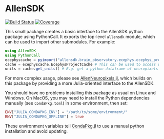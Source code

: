# AllenSDK

<!-- [![Stable](https://img.shields.io/badge/docs-stable-blue.svg)](https://brendanjohnharris.github.io/AllenSDK.jl/stable/) -->
<!-- [![Dev](https://img.shields.io/badge/docs-dev-blue.svg)](https://brendanjohnharris.github.io/AllenSDK.jl/dev/) -->
[![Build Status](https://github.com/brendanjohnharris/AllenSDK.jl/actions/workflows/CI.yml/badge.svg?branch=main)](https://github.com/brendanjohnharris/AllenSDK.jl/actions/workflows/CI.yml?query=branch%3Amain)
[![Coverage](https://codecov.io/gh/brendanjohnharris/AllenSDK.jl/branch/main/graph/badge.svg)](https://codecov.io/gh/brendanjohnharris/AllenSDK.jl)

This small package creates a basic interface to the AllenSDK python package using PythonCall. It exports the top-level `allensdk` module, which can be used to import other submodules. For example:
```julia
using AllenSDK
using PythonCall
ecephyscache = pyimport("allensdk.brain_observatory.ecephys.ecephys_project_cache")
cache = ecephyscache.EcephysProjectCache # This can be used to access neuropixels data
units = cache.get_units() # E.g. get a python dataframe of neuropixels units
```

For more complex usage, please see [AllenNeuropixels.jl](https://www.github.com/brendanjohnharris/AllenNeuropixels.jl), which builds on this package by providing a more Julia-oriented interface to the AllenSDK.

You should have no problems installing this package as usual on Linux and Windows. On MacOS, you may need to install the Python dependencies manually (see `CondaPkg.toml`) in some environment, then set:
```julia
ENV["JULIA_CONDAPKG_ENV"] = "/path/to/some/environment/"
ENV["JULIA_CONDAPKG_OFFLINE"] = true
```
These environment variables tell [CondaPkg.jl](https://github.com/JuliaPy/CondaPkg.jl) to use a manual python installation and avoid updating.